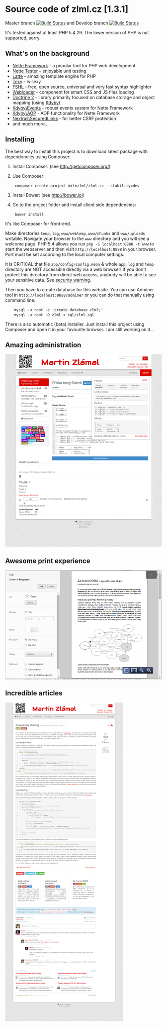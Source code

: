 Source code of zlml.cz [1.3.1]
====================================

Master branch [![Build Status](https://travis-ci.org/mrtnzlml/zlml.cz.svg?branch=master)](https://travis-ci.org/mrtnzlml/zlml.cz) and Develop branch [![Build Status](https://travis-ci.org/mrtnzlml/zlml.cz.svg?branch=develop)](https://travis-ci.org/mrtnzlml/zlml.cz)

It's tested against at least PHP 5.4.29. The lower version of PHP is not supported, sorry.

What's on the background
------------------------
- [Nette Framework](http://nette.org/en/) - a popular tool for PHP web development
- [Nette Tester](http://tester.nette.org/en/) – enjoyable unit testing
- [Latte](http://latte.nette.org/en/) - amazing template engine for PHP
- [Texy](http://texy.info/en/) - is sexy
- [FSHL](http://fshl.kukulich.cz/) - free, open source, universal and very fast syntax highlighter
- [Webloader](https://github.com/janmarek/WebLoader) - component for smart CSS and JS files loading
- [Doctrine 2](http://www.doctrine-project.org/) - library primarily focused on database storage and object mapping (using [Kdyby](https://github.com/Kdyby/Doctrine))
- [Kdyby\Events](https://github.com/Kdyby/Events) - robust events system for Nette Framework
- [Kdyby\AOP](https://github.com/Kdyby/Aop) - AOP functionality for Nette Framework
- [Nextras\SecuredLinks](https://github.com/nextras/secured-links) - for better CSRF protection
- and much more...

Installing
----------
The best way to install this project is to download latest package with dependencies using Composer:

1. Install Composer: (see http://getcomposer.org/)
2. Use Composer:

		composer create-project mrtnzlml/zlml.cz --stability=dev
		
3. Install Bower: (see http://bower.io/)
4. Go to the project folder and install client side dependencies:

		bower install

It's like Composer for front-end.

Make directories `temp`, `log`, `www/webtemp`, `www/chunks` and `www/uploads` writable.
Navigate your browser to the `www` directory and you will see a welcome page.
PHP 5.4 allows you run `php -S localhost:8888 -t www` to start the webserver and
then visit `http://localhost:8888` in your browser.
Port must be set according to the local computer settings.

It is CRITICAL that file `app/config/config.neon` & whole `app`, `log`
and `temp` directory are NOT accessible directly via a web browser! If you
don't protect this directory from direct web access, anybody will be able to see
your sensitive data. See [security warning](http://nette.org/security-warning).

Then you have to create database for this website. You can use Adminer tool in
`http://localhost:8888/adminer` or you can do that manually using command line:

		mysql -u root -e 'create database zlml;'
        mysql -u root -D zlml < sql/zlml.sql
        
There is also automatic (beta) installer. Just install this project using Composer and open
it in your favourite browser. I am still working on it...

Amazing administration
-----------------------
![Administration](www/img/screens/admin.png)

Awesome print experience
------------------------
![Print view](www/img/screens/print.png)

Incredible articles
-------------------
![Incredible article](www/img/screens/article.png)